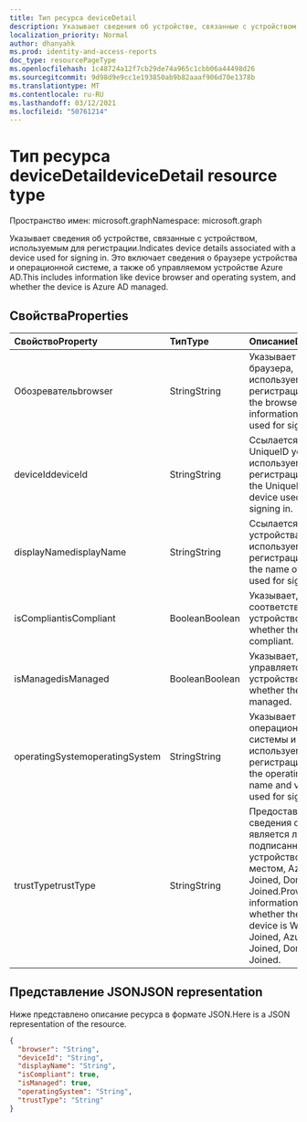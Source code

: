 ```yaml
---
title: Тип ресурса deviceDetail
description: Указывает сведения об устройстве, связанные с устройством, используемым для регистрации. Это включает сведения о браузере устройства и операционной системе, а также об управляемом устройстве Azure AD.
localization_priority: Normal
author: dhanyahk
ms.prod: identity-and-access-reports
doc_type: resourcePageType
ms.openlocfilehash: 1c48724a12f7cb29de74a965c1cbb06a44498d26
ms.sourcegitcommit: 9d98d9e9cc1e193850ab9b82aaaf906d70e1378b
ms.translationtype: MT
ms.contentlocale: ru-RU
ms.lasthandoff: 03/12/2021
ms.locfileid: "50761214"
---
```

# <a name="devicedetail-resource-type"></a><span data-ttu-id="7a003-104">Тип ресурса deviceDetail</span><span class="sxs-lookup"><span data-stu-id="7a003-104">deviceDetail resource type</span></span>

<span data-ttu-id="7a003-105">Пространство имен: microsoft.graph</span><span class="sxs-lookup"><span data-stu-id="7a003-105">Namespace: microsoft.graph</span></span>

<span data-ttu-id="7a003-106">Указывает сведения об устройстве, связанные с устройством, используемым для регистрации.</span><span class="sxs-lookup"><span data-stu-id="7a003-106">Indicates device details associated with a device used for signing in.</span></span> <span data-ttu-id="7a003-107">Это включает сведения о браузере устройства и операционной системе, а также об управляемом устройстве Azure AD.</span><span class="sxs-lookup"><span data-stu-id="7a003-107">This includes information like device browser and  operating system, and whether the device is Azure AD managed.</span></span>

## <a name="properties"></a><span data-ttu-id="7a003-108">Свойства</span><span class="sxs-lookup"><span data-stu-id="7a003-108">Properties</span></span>

| <span data-ttu-id="7a003-109">Свойство</span><span class="sxs-lookup"><span data-stu-id="7a003-109">Property</span></span>     | <span data-ttu-id="7a003-110">Тип</span><span class="sxs-lookup"><span data-stu-id="7a003-110">Type</span></span>   |<span data-ttu-id="7a003-111">Описание</span><span class="sxs-lookup"><span data-stu-id="7a003-111">Description</span></span>|
|:---------------|:--------|:----------|
|<span data-ttu-id="7a003-112">Обозреватель</span><span class="sxs-lookup"><span data-stu-id="7a003-112">browser</span></span>|<span data-ttu-id="7a003-113">String</span><span class="sxs-lookup"><span data-stu-id="7a003-113">String</span></span>|<span data-ttu-id="7a003-114">Указывает сведения браузера, используемые для регистрации.</span><span class="sxs-lookup"><span data-stu-id="7a003-114">Indicates the browser information of the used for signing in.</span></span>|
|<span data-ttu-id="7a003-115">deviceId</span><span class="sxs-lookup"><span data-stu-id="7a003-115">deviceId</span></span>|<span data-ttu-id="7a003-116">String</span><span class="sxs-lookup"><span data-stu-id="7a003-116">String</span></span>|<span data-ttu-id="7a003-117">Ссылается на UniqueID устройства, используемого для регистрации.</span><span class="sxs-lookup"><span data-stu-id="7a003-117">Refers to the UniqueID of the device used for signing in.</span></span>|
|<span data-ttu-id="7a003-118">displayName</span><span class="sxs-lookup"><span data-stu-id="7a003-118">displayName</span></span>|<span data-ttu-id="7a003-119">String</span><span class="sxs-lookup"><span data-stu-id="7a003-119">String</span></span>|<span data-ttu-id="7a003-120">Ссылается на имя устройства, используемого для регистрации.</span><span class="sxs-lookup"><span data-stu-id="7a003-120">Refers to the name of the device used for signing in.</span></span>|
|<span data-ttu-id="7a003-121">isCompliant</span><span class="sxs-lookup"><span data-stu-id="7a003-121">isCompliant</span></span>|<span data-ttu-id="7a003-122">Boolean</span><span class="sxs-lookup"><span data-stu-id="7a003-122">Boolean</span></span>|<span data-ttu-id="7a003-123">Указывает, соответствует ли устройство.</span><span class="sxs-lookup"><span data-stu-id="7a003-123">Indicates whether the device is compliant.</span></span>|
|<span data-ttu-id="7a003-124">isManaged</span><span class="sxs-lookup"><span data-stu-id="7a003-124">isManaged</span></span>|<span data-ttu-id="7a003-125">Boolean</span><span class="sxs-lookup"><span data-stu-id="7a003-125">Boolean</span></span>|<span data-ttu-id="7a003-126">Указывает, управляется ли устройство.</span><span class="sxs-lookup"><span data-stu-id="7a003-126">Indicates whether the device is managed.</span></span>|
|<span data-ttu-id="7a003-127">operatingSystem</span><span class="sxs-lookup"><span data-stu-id="7a003-127">operatingSystem</span></span>|<span data-ttu-id="7a003-128">String</span><span class="sxs-lookup"><span data-stu-id="7a003-128">String</span></span>|<span data-ttu-id="7a003-129">Указывает имя операционной системы и версию, используемую для регистрации.</span><span class="sxs-lookup"><span data-stu-id="7a003-129">Indicates the operating system name and version used for signing in.</span></span>|
|<span data-ttu-id="7a003-130">trustType</span><span class="sxs-lookup"><span data-stu-id="7a003-130">trustType</span></span>|<span data-ttu-id="7a003-131">String</span><span class="sxs-lookup"><span data-stu-id="7a003-131">String</span></span>|<span data-ttu-id="7a003-132">Предоставляет сведения о том, является ли подписанное устройство рабочим местом, AzureAD Joined, Domain Joined.</span><span class="sxs-lookup"><span data-stu-id="7a003-132">Provides information about whether the signed-in device is Workplace Joined, AzureAD Joined, Domain Joined.</span></span> |

## <a name="json-representation"></a><span data-ttu-id="7a003-133">Представление JSON</span><span class="sxs-lookup"><span data-stu-id="7a003-133">JSON representation</span></span>

<span data-ttu-id="7a003-134">Ниже представлено описание ресурса в формате JSON.</span><span class="sxs-lookup"><span data-stu-id="7a003-134">Here is a JSON representation of the resource.</span></span>

<!-- {
  "blockType": "resource",
  "optionalProperties": [

  ],
  "@odata.type": "microsoft.graph.deviceDetail"
}-->

```json
{
  "browser": "String",
  "deviceId": "String",
  "displayName": "String",
  "isCompliant": true,
  "isManaged": true,
  "operatingSystem": "String",
  "trustType": "String"
}
```

<!-- uuid: 8fcb5dbc-d5aa-4681-8e31-b001d5168d79
2015-10-25 14:57:30 UTC -->
<!-- {
  "type": "#page.annotation",
  "description": "deviceDetail resource",
  "keywords": "",
  "section": "documentation",
  "tocPath": ""
}-->


